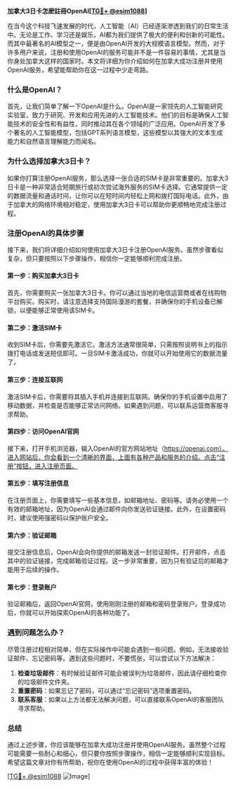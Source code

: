 **加拿大3日卡怎麽註冊OpenAI[[TG💪+ @esim1088](https://t.me/s/esim1088)]**

在当今这个科技飞速发展的时代，人工智能（AI）已经逐渐渗透到我们的日常生活中。无论是工作、学习还是娱乐，AI都为我们提供了极大的便利和创新的可能性。而其中最著名的AI模型之一，便是由OpenAI开发的大规模语言模型。然而，对于许多用户来说，注册和使用OpenAI的服务可能并不是一件容易的事情，尤其是当你身处加拿大这样的国家时。本文将详细为你介绍如何在加拿大成功注册并使用OpenAI服务，希望能帮助你在这一过程中少走弯路。

### 什么是OpenAI？

首先，让我们简单了解一下OpenAI是什么。OpenAI是一家领先的人工智能研究实验室，致力于研究、开发和应用先进的人工智能技术。他们的目标是确保人工智能技术的安全性和有益性，同时推动其在各个领域的广泛应用。OpenAI开发了多个著名的人工智能模型，包括GPT系列语言模型，这些模型以其强大的文本生成能力和自然语言理解能力而闻名。

### 为什么选择加拿大3日卡？

如果你打算注册OpenAI服务，那么选择一张合适的SIM卡是非常重要的。加拿大3日卡是一种非常适合短期旅行或初次尝试海外服务的SIM卡选择。它通常提供一定的数据流量和通话时间，让你可以在短时间内轻松上网和拨打国际电话。此外，由于加拿大的网络环境相对稳定，使用加拿大3日卡可以帮助你更顺畅地完成注册过程。

### 注册OpenAI的具体步骤

接下来，我们将详细介绍如何使用加拿大3日卡注册OpenAI服务。虽然步骤看似复杂，但只要按照以下步骤操作，相信你一定能够顺利完成注册。

#### 第一步：购买加拿大3日卡

首先，你需要购买一张加拿大3日卡。你可以通过当地的电信运营商或者在线购物平台购买。购买时，请注意选择支持国际漫游的套餐，并确保你的手机设备已解锁，以便能够正常使用该SIM卡。

#### 第二步：激活SIM卡

收到SIM卡后，你需要先激活它。激活方法通常很简单，只需按照说明书上的指示拨打电话或发送短信即可。一旦SIM卡激活成功，你就可以开始使用它的数据流量了。

#### 第三步：连接互联网

激活SIM卡后，你需要将其插入手机并连接到互联网。确保你的手机设置中启用了移动数据，并检查是否能够正常访问网络。如果遇到问题，可以联系运营商客服寻求帮助。

#### 第四步：访问OpenAI官网

接下来，打开手机浏览器，输入OpenAI的官方网站地址（https://openai.com）。进入网站后，你会看到一个清晰的界面，上面有各种产品和服务的介绍。点击“注册”按钮，进入注册页面。

#### 第五步：填写注册信息

在注册页面上，你需要填写一些基本信息，如邮箱地址、密码等。请务必使用一个有效的邮箱地址，因为OpenAI会通过邮件向你发送验证链接。此外，在设置密码时，建议使用强密码以保护账户安全。

#### 第六步：验证邮箱

提交注册信息后，OpenAI会向你提供的邮箱发送一封验证邮件。打开邮件，点击其中的验证链接，完成邮箱验证过程。这一步非常重要，因为只有验证后的邮箱才能用于后续的操作。

#### 第七步：登录账户

验证邮箱后，返回OpenAI官网，使用刚刚注册的邮箱和密码登录账户。登录成功后，你就可以开始探索OpenAI的各种功能了。

### 遇到问题怎么办？

尽管注册过程相对简单，但在实际操作中可能会遇到一些问题。例如，无法接收验证邮件、忘记密码等。遇到这些问题时，不要慌张，可以尝试以下方法解决：

1. **检查垃圾邮件**：有时候验证邮件可能会被误判为垃圾邮件，因此请仔细检查你的垃圾邮件文件夹。
2. **重置密码**：如果忘记了密码，可以通过“忘记密码”选项重置密码。
3. **联系客服**：如果以上方法都无法解决问题，可以直接联系OpenAI的客服团队寻求帮助。

### 总结

通过上述步骤，你应该能够在加拿大成功注册并使用OpenAI服务。虽然整个过程可能需要一些耐心和细心，但只要你按照步骤操作，相信一定能够顺利实现目标。希望这篇文章对你有所帮助，祝你在使用OpenAI的过程中获得丰富的体验！

[[TG💪+ @esim1088](https://t.me/s/esim1088) ![Image](https://i.postimg.cc/4NQfJmqS/Snipaste-2025-05-13-00-14-12.png)]